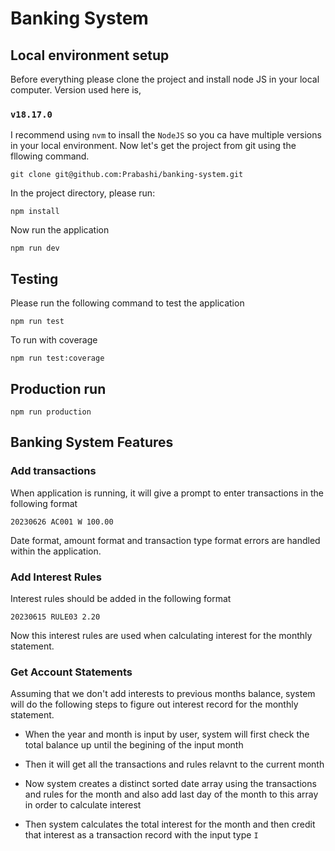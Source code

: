 # Banking System

## Local environment setup

Before everything please clone the project and install node JS in your local computer. Version used here is,

### `v18.17.0`

I recommend using `nvm` to insall the `NodeJS` so you ca have multiple versions in your local environment. Now let's get the project from git using the fllowing command.

```
git clone git@github.com:Prabashi/banking-system.git
```

In the project directory, please run:

```
npm install
```

Now run the application

```
npm run dev
```

## Testing

Please run the following command to test the application

```
npm run test
```

To run with coverage

```
npm run test:coverage
```

## Production run

```
npm run production
```

## Banking System Features

### Add transactions

When application is running, it will give a prompt to enter transactions in the following format

```
20230626 AC001 W 100.00
```

Date format, amount format and transaction type format errors are handled within the application.

### Add Interest Rules

Interest rules should be added in the following format

```
20230615 RULE03 2.20
```

Now this interest rules are used when calculating interest for the monthly statement.

### Get Account Statements

Assuming that we don't add interests to previous months balance, system will do the following steps to figure out interest record for the monthly statement.

- When the year and month is input by user, system will first check the total balance up until the begining of the input month

- Then it will get all the transactions and rules relavnt to the current month

- Now system creates a distinct sorted date array using the transactions and rules for the month and also add last day of the month to this array in order to calculate interest

- Then system calculates the total interest for the month and then credit that interest as a transaction record with the input type `I`
